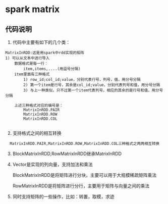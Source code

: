 # spark matrix
## 代码说明
1. 代码中主要有如下的几个类：
```
MatrixInRDD:这是用spark中rdd实现的矩阵
1) 可以从文本中进行导入
    数据格式是每一行：
        item,items,....(用逗号分隔)
    item里面有三种格式
        1) row_id;col_id;value，分别代表行号，列号，值，用分号分隔
        2) 第一个item是行号，其余是col_id;value，分别代表列号和值，用分号分隔
        3) 与上一种类似，只不过第一个item代表列号，相应的其余的是行号和值，用分号分隔
    
    上述三种格式对应的编号是：
        MatrixInRDD.PAIR
        MatrixInRDD.ROW
        MatrixInRDD.COL
    
```
2) 支持格式之间的相互转换

```
  MatrixInRDD.PAIR,MatrixInRDD.ROW,MatrixInRDD.COL三种格式之两两相互转换
```

3) BlockMatrixInRDD,RowMatrixInRDD继承MatrixInRDD

4) Vector是实现的列向量，支持加法和乘法

      BlockMatrixInRDD是将矩阵进行分块，主要可以用于大规模稀疏矩阵乘法

      RowMatrixInRDD是将矩阵进行分行，主要用于矩阵与向量之间的乘法

5) 同时支持矩阵的一些操作，比如：转置，取模，求迹

